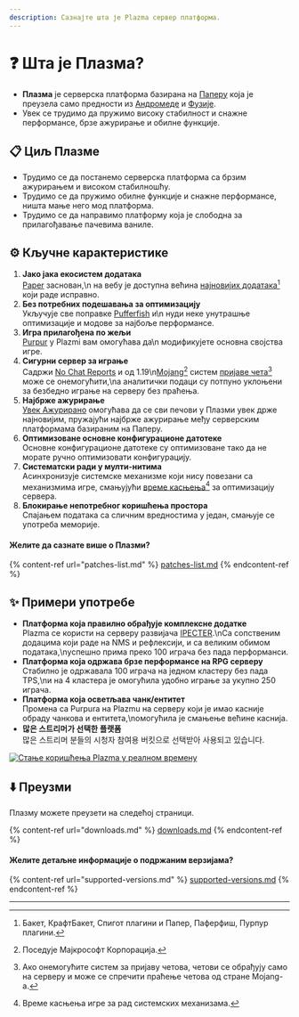 ```yaml
---
description: Сазнајте шта је Plazma сервер платформа.
---
```


# ❓ Шта је Плазма?

- **Плазма** је серверска платформа базирана на [Паперу](https://github.com/PaperMC/Paper) која је преузела само предности из [Андромеде](https://github.com/EarendelArchived/Andromeda) и [Фузије](https://github.com/RuinedTechnologyUnify/Fusion).
- Увек се трудимо да пружимо високу стабилност и снажне перформансе, брзе ажурирање и обилне функције.

## 📋 Циљ Плазме <a href="#id-1" id="id-1"></a>

- Трудимо се да постанемо серверска платформа са брзим ажурирањем и високом стабилношћу.
- Трудимо се да пружимо обилне функције и снажне перформансе, ништа мање него мод платформа.
- Трудимо се да направимо платформу која је слободна за прилагођавање пачевима ваниле.

## ⚙️ Кључне карактеристике <a href="#id-2" id="id-2"></a>

1. **Јако јака екосистем додатака**\
   [Paper](https://github.com/PaperMC/Paper) заснован,\n   на вебу је доступна већина [најновијих додатака](#user-content-fn-1)[^1] који раде исправно.
2. **Без потребних подешавања за оптимизацију**\
   Укључује све поправке [Pufferfish](https://github.com/pufferfish-gg/Pufferfish) и\n   нуди неке унутрашње оптимизације и модове за најбоље перформансе.
3. **Игра прилагођена по жељи**\
   [Purpur](https://github.com/PurpurMC/Purpur) у Plazmi вам омогућава да\n   модификујете основна својства игре.
4. **Сигурни сервер за играње**\
   Садржи [No Chat Reports](https://github.com/Aizistral-Studios/No-Chat-Reports) и од 1.19\n[Mojang](#user-content-fn-2)[^2] систем [пријаве чета](#user-content-fn-3)[^3] може се онемогућити,\nа аналитички подаци су потпуно уклоњени за безбедно играње на серверу без праћења.
5. **Најбрже ажурирање**\
   [Увек Ажурирано](https://github.com/PlazmaMC/AlwaysUpToDate) омогућава да се сви печови у Плазми увек држе најновијим, пружајући најбрже ажурирање међу серверским платформама базираним на Паперу.
6. **Оптимизоване основне конфигурационе датотеке**\
   Основне конфигурационе датотеке су оптимизоване тако да не морате ручно оптимизовати конфигурацију.
7. **Систематски ради у мулти-нитима**\
   Асинхронизује системске механизме који нису повезани са механизмима игре, смањујући [време касњења](#user-content-fn-4)[^4] за оптимизацију сервера.
8. **Блокирање непотребног коришћења простора**\
   Спајањем података са сличним вредностима у један, смањује се употреба меморије.

#### Желите да сазнате више о Плазми? <a href="#etc-1" id="etc-1"></a>

{% content-ref url="patches-list.md" %}
[patches-list.md](patches-list.md)
{% endcontent-ref %}

## ✨ Примери употребе <a href="#id-3" id="id-3"></a>

- **Платформа која правилно обрађује комплексне додатке**\
  Plazma се користи на серверу развијача [IPECTER](https://github.com/IPECTER).\nСа сопственим додацима који раде на NMS и рефлексији, и са великим обимом података,\nуспешно прима преко 100 играча без пада перформанси.
- **Платформа која одржава брзе перформансе на RPG серверу**\
  Стабилно је одржавала 100 играча на једном кластеру без пада TPS,\nи на 4 кластера је омогућила удобно играње за укупно 250 играча.
- **Платформа која осветљава чанк/ентитет**\
  Промена са Purpura на Plazmu на серверу који је имао касније обраду чанкова и ентитета,\nомогућила је смањење већине каснија.
- **많은 스트리머가 선택한 플랫폼**\
  많은 스트리머 분들의 시청자 참여용 버킷으로 선택받아 사용되고 있습니다.

<a href="https://bstats.org/plugin/server-implementation/Plazma/18047">
   <img src="https://badge.plazmamc.org/internal/bstats" alt="Стање коришћења Plazma у реалном времену">
</a>

## ⬇️ Преузми

Плазму можете преузети на следећој страници.

{% content-ref url="downloads.md" %}
[downloads.md](downloads.md)
{% endcontent-ref %}

#### Желите детаљне информације о подржаним верзијама?

{% content-ref url="supported-versions.md" %}
[supported-versions.md](supported-versions.md)
{% endcontent-ref %}

***

[^1]: Бакет, КрафтБакет, Спигот плагини и Папер, Паферфиш, Пурпур плагини.

[^2]: Поседује Мајкрософт Корпорација.

[^3]: Ако онемогућите систем за пријаву четова, четови се обрађују само на серверу и може се спречити праћење четова од стране Mojang-а.

[^4]: Време касњења игре за рад системских механизама.
